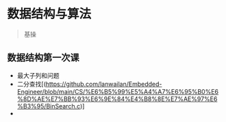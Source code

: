 # 数据结构与算法
> 基操

## 数据结构第一次课
 * 最大子列和问题
 * 二分查找[(https://github.com/lanwailan/Embedded-Engineer/blob/main/CS/%E6%B5%99%E5%A4%A7%E6%95%B0%E6%8D%AE%E7%BB%93%E6%9E%84%E4%B8%8E%E7%AE%97%E6%B3%95/BinSearch.c)]
 *
 
